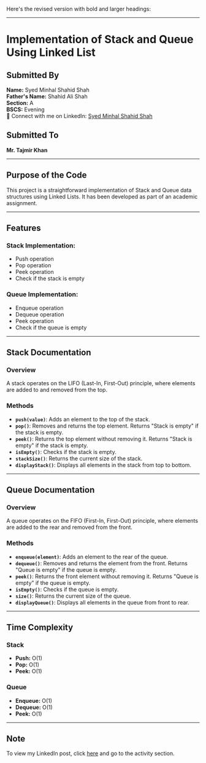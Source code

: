 Here's the revised version with bold and larger headings:  

---

# **Implementation of Stack and Queue Using Linked List**  

## **Submitted By**  
**Name:** Syed Minhal Shahid Shah  
**Father's Name:** Shahid Ali Shah  
**Section:** A  
**BSCS:** Evening  
🔗 Connect with me on LinkedIn: [Syed Minhal Shahid Shah](www.linkedin.com/in/syed-minhal-shahid-shah-343719339)


## **Submitted To**  
**Mr. Tajmir Khan**  

---

## **Purpose of the Code**  
This project is a straightforward implementation of Stack and Queue data structures using Linked Lists. It has been developed as part of an academic assignment.  

---

## **Features**  

### **Stack Implementation:**  
- Push operation  
- Pop operation  
- Peek operation  
- Check if the stack is empty  

### **Queue Implementation:**  
- Enqueue operation  
- Dequeue operation  
- Peek operation  
- Check if the queue is empty  

---

## **Stack Documentation**  

### **Overview**  
A stack operates on the LIFO (Last-In, First-Out) principle, where elements are added to and removed from the top.  

### **Methods**  
- **`push(value)`**: Adds an element to the top of the stack.  
- **`pop()`**: Removes and returns the top element. Returns "Stack is empty" if the stack is empty.  
- **`peek()`**: Returns the top element without removing it. Returns "Stack is empty" if the stack is empty.  
- **`isEmpty()`**: Checks if the stack is empty.  
- **`stackSize()`**: Returns the current size of the stack.  
- **`displayStack()`**: Displays all elements in the stack from top to bottom.  

---

## **Queue Documentation**  

### **Overview**  
A queue operates on the FIFO (First-In, First-Out) principle, where elements are added to the rear and removed from the front.  

### **Methods**  
- **`enqueue(element)`**: Adds an element to the rear of the queue.  
- **`dequeue()`**: Removes and returns the element from the front. Returns "Queue is empty" if the queue is empty.  
- **`peek()`**: Returns the front element without removing it. Returns "Queue is empty" if the queue is empty.  
- **`isEmpty()`**: Checks if the queue is empty.  
- **`size()`**: Returns the current size of the queue.  
- **`displayQueue()`**: Displays all elements in the queue from front to rear.  

---

## **Time Complexity**  

### **Stack**  
- **Push:** O(1)  
- **Pop:** O(1)  
- **Peek:** O(1)  

### **Queue**  
- **Enqueue:** O(1)  
- **Dequeue:** O(1)  
- **Peek:** O(1)  

---

## **Note**  
To view my LinkedIn post, click [here](www.linkedin.com/in/syed-minhal-shahid-shah-343719339) and go to the activity section.  
